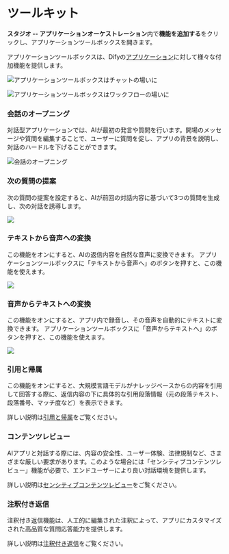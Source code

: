 # ツールキット

**スタジオ -- アプリケーションオーケストレーション**内で**機能を追加する**をクリックし、アプリケーションツールボックスを開きます。

アプリケーションツールボックスは、Difyの[アプリケーション](../#application\_type)に対して様々な付加機能を提供します。

![アプリケーションツールボックスはチャットの場いに](https://assets-docs.dify.ai/dify-enterprise-mintlify/jp/guides/application-orchestrate/app-toolkits/c7c024ebca12339a7f497f0eda72a64b.png)

![アプリケーションツールボックスはワックフローの場いに](https://assets-docs.dify.ai/dify-enterprise-mintlify/jp/guides/application-orchestrate/app-toolkits/4b518bd1682332a674c35d5eaf812dff.png)

### 会話のオープニング

対話型アプリケーションでは、AIが最初の発言や質問を行います。開場のメッセージや質問を編集することで、ユーザーに質問を促し、アプリの背景を説明し、対話のハードルを下げることができます。

![会話のオープニング](https://assets-docs.dify.ai/dify-enterprise-mintlify/jp/guides/application-orchestrate/app-toolkits/d12afc44dc5c0ffe83395fc00abb0039.png)

### 次の質問の提案

次の質問の提案を設定すると、AIが前回の対話内容に基づいて3つの質問を生成し、次の対話を誘導します。

![](https://assets-docs.dify.ai/dify-enterprise-mintlify/jp/guides/application-orchestrate/app-toolkits/ff7d0c23ec0ff81a9a29b1451b1df546.png)

### テキストから音声への変換

この機能をオンにすると、AIの返信内容を自然な音声に変換できます。 アプリケーションツールボックスに「テキストから音声へ」のボタンを押すと、この機能を使えます。

![](https://assets-docs.dify.ai/dify-enterprise-mintlify/jp/guides/application-orchestrate/app-toolkits/a97a8ce736c8f067a2049a4a1934064d.png)

### 音声からテキストへの変換

この機能をオンにすると、アプリ内で録音し、その音声を自動的にテキストに変換できます。 アプリケーションツールボックスに「音声からテキストへ」のボタンを押すと、この機能を使えます。

![](https://assets-docs.dify.ai/dify-enterprise-mintlify/jp/guides/application-orchestrate/app-toolkits/323f5b74bd92d1dee9c374ebe0a9cd77.png)

### 引用と帰属

この機能をオンにすると、大規模言語モデルがナレッジベースからの内容を引用して回答する際に、返信内容の下に具体的な引用段落情報（元の段落テキスト、段落番号、マッチ度など）を表示できます。

詳しい説明は[引用と帰属](../../knowledge-base/retrieval-test-and-citation.md#id-2-yin-yong-yu-gui-shu)をご覧ください。

### コンテンツレビュー

AIアプリと対話する際には、内容の安全性、ユーザー体験、法律規制など、さまざまな厳しい要求があります。このような場合には「センシティブコンテンツレビュー」機能が必要で、エンドユーザーにより良い対話環境を提供します。

詳しい説明は[センシティブコンテンツレビュー](moderation-tool.md)をご覧ください。

### 注釈付き返信

注釈付き返信機能は、人工的に編集された注釈によって、アプリにカスタマイズされた高品質な質問応答能力を提供します。

詳しい説明は[注釈付き返信](../../biao-zhu/annotation-reply.md)をご覧ください。
